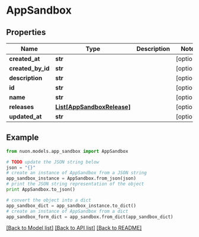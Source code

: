 # AppSandbox


## Properties

Name | Type | Description | Notes
------------ | ------------- | ------------- | -------------
**created_at** | **str** |  | [optional] 
**created_by_id** | **str** |  | [optional] 
**description** | **str** |  | [optional] 
**id** | **str** |  | [optional] 
**name** | **str** |  | [optional] 
**releases** | [**List[AppSandboxRelease]**](AppSandboxRelease.md) |  | [optional] 
**updated_at** | **str** |  | [optional] 

## Example

```python
from nuon.models.app_sandbox import AppSandbox

# TODO update the JSON string below
json = "{}"
# create an instance of AppSandbox from a JSON string
app_sandbox_instance = AppSandbox.from_json(json)
# print the JSON string representation of the object
print AppSandbox.to_json()

# convert the object into a dict
app_sandbox_dict = app_sandbox_instance.to_dict()
# create an instance of AppSandbox from a dict
app_sandbox_form_dict = app_sandbox.from_dict(app_sandbox_dict)
```
[[Back to Model list]](../README.md#documentation-for-models) [[Back to API list]](../README.md#documentation-for-api-endpoints) [[Back to README]](../README.md)



